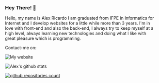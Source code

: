 ### Hey There! 👋

Hello, my name is Alex Ricardo I am graduated from IFPE in Informatics for Internet and I develop websites for a little while more than 3 years. I'm in love with
front-end and also the back-end, I always try to keep myself at a high level, always learning new technologies and doing what I like with great pleasure which is programming.


Contact-me on:  

![My website](https://i.ibb.co/RTpqvwx/QRCode-criar-1.png)


![Alex's github stats](https://github-readme-stats.vercel.app/api?username=csalex123&show_icons=true&theme=radical)

<a href="https://github.com/csalex123?tab=repositories">
  <img src="https://badges.pufler.dev/repos/csalex123?logo=GitHub&label=Github%20repositories&color=blue&logoColor=white&style=flat-square" alt="github repositories count" />
</a>





